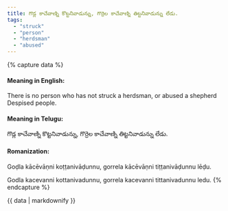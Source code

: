 ```yaml
---
title: గొడ్ల కాచేవాణ్ని కొట్టనివాడున్ను, గొర్రెల కాచేవాణ్ని తిట్టనివాడున్ను లేడు.
tags:
  - "struck"
  - "person"
  - "herdsman"
  - "abused"
---
```


{% capture data %}
#### Meaning in English:
There is no person who has not struck a herdsman, or abused a shepherd
Despised people.

#### Meaning in Telugu:
గొడ్ల కాచేవాణ్ని కొట్టనివాడున్ను, గొర్రెల కాచేవాణ్ని తిట్టనివాడున్ను లేడు.

#### Romanization:
Goḍla kācēvāṇni koṭṭanivāḍunnu, gorrela kācēvāṇni tiṭṭanivāḍunnu lēḍu.

Godla kacevanni kottanivadunnu, gorrela kacevanni tittanivadunnu ledu.
{% endcapture %}

{{ data | markdownify }}

